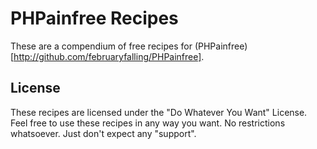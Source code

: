 PHPainfree Recipes
==================

These are a compendium of free recipes for (PHPainfree)[http://github.com/februaryfalling/PHPainfree].

License
-------

These recipes are licensed under the "Do Whatever You Want" License. Feel free to use these 
recipes in any way you want. No restrictions whatsoever. Just don't expect any "support". 
